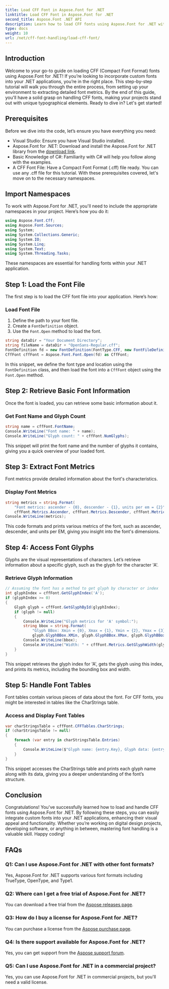 ```yaml
---
title: Load CFF Font in Aspose.Font for .NET
linktitle: Load CFF Font in Aspose.Font for .NET
second_title: Aspose.Font .NET API
description: Learn how to load CFF fonts using Aspose.Font for .NET with this guide. Perfect for developers looking to enhance their .NET applications with custom fonts.
type: docs
weight: 10
url: /net/cff-font-handling/load-cff-font/
---
```

## Introduction
Welcome to your go-to guide on loading CFF (Compact Font Format) fonts using Aspose.Font for .NET! If you’re looking to incorporate custom fonts into your .NET applications, you’re in the right place. This step-by-step tutorial will walk you through the entire process, from setting up your environment to extracting detailed font metrics. By the end of this guide, you'll have a solid grasp on handling CFF fonts, making your projects stand out with unique typographical elements. Ready to dive in? Let's get started!
## Prerequisites
Before we dive into the code, let’s ensure you have everything you need:
- Visual Studio: Ensure you have Visual Studio installed.
- Aspose.Font for .NET: Download and install the Aspose.Font for .NET library from the [download link](https://releases.aspose.com/font/net/).
- Basic Knowledge of C#: Familiarity with C# will help you follow along with the examples.
- A CFF Font File: Have a Compact Font Format (.cff) file ready. You can use any .cff file for this tutorial.
With these prerequisites covered, let's move on to the necessary namespaces.
## Import Namespaces
To work with Aspose.Font for .NET, you'll need to include the appropriate namespaces in your project. Here’s how you do it:
```csharp
using Aspose.Font.Cff;
using Aspose.Font.Sources;
using System;
using System.Collections.Generic;
using System.IO;
using System.Linq;
using System.Text;
using System.Threading.Tasks;
```
These namespaces are essential for handling fonts within your .NET application.
## Step 1: Load the Font File
The first step is to load the CFF font file into your application. Here’s how:
### Load Font File
1. Define the path to your font file.
2. Create a `FontDefinition` object.
3. Use the `Font.Open` method to load the font.
```csharp
string dataDir = "Your Document Directory";
string fileName = dataDir + "OpenSans-Regular.cff";
FontDefinition fd = new FontDefinition(FontType.CFF, new FontFileDefinition("cff", new FileSystemStreamSource(fileName)));
CffFont cffFont = Aspose.Font.Font.Open(fd) as CffFont;
```
In this snippet, we define the font type and location using the `FontDefinition` class, and then load the font into a `CffFont` object using the `Font.Open` method.
## Step 2: Retrieve Basic Font Information
Once the font is loaded, you can retrieve some basic information about it.
### Get Font Name and Glyph Count
```csharp
string name = cffFont.FontName;
Console.WriteLine("Font name: " + name);
Console.WriteLine("Glyph count: " + cffFont.NumGlyphs);
```
This snippet will print the font name and the number of glyphs it contains, giving you a quick overview of your loaded font.
## Step 3: Extract Font Metrics
Font metrics provide detailed information about the font's characteristics.
### Display Font Metrics
```csharp
string metrics = string.Format(
    "Font metrics: ascender - {0}, descender - {1}, units per em = {2}",
    cffFont.Metrics.Ascender, cffFont.Metrics.Descender, cffFont.Metrics.UnitsPerEM);
Console.WriteLine(metrics);
```
This code formats and prints various metrics of the font, such as ascender, descender, and units per EM, giving you insight into the font's dimensions.
## Step 4: Access Font Glyphs
Glyphs are the visual representations of characters. Let’s retrieve information about a specific glyph, such as the glyph for the character 'A'.
### Retrieve Glyph Information
```csharp
// Assuming the font has a method to get glyph by character or index
int glyphIndex = cffFont.GetGlyphIndex('A');
if (glyphIndex >= 0)
{
    Glyph glyph = cffFont.GetGlyphById(glyphIndex);
    if (glyph != null)
    {
        Console.WriteLine("Glyph metrics for 'A' symbol:");
        string bbox = string.Format(
            "Glyph BBox: Xmin = {0}, Xmax = {1}, Ymin = {2}, Ymax = {3}",
            glyph.GlyphBBox.XMin, glyph.GlyphBBox.XMax, glyph.GlyphBBox.YMin, glyph.GlyphBBox.YMax);
        Console.WriteLine(bbox);
        Console.WriteLine("Width: " + cffFont.Metrics.GetGlyphWidth(glyphIndex));
    }
}
```
This snippet retrieves the glyph index for 'A', gets the glyph using this index, and prints its metrics, including the bounding box and width.
## Step 5: Handle Font Tables
Font tables contain various pieces of data about the font. For CFF fonts, you might be interested in tables like the CharStrings table.
### Access and Display Font Tables
```csharp
var charStringsTable = cffFont.CFFTables.CharStrings;
if (charStringsTable != null)
{
    foreach (var entry in charStringsTable.Entries)
    {
        Console.WriteLine($"Glyph name: {entry.Key}, Glyph data: {entry.Value}");
    }
}
```
This snippet accesses the CharStrings table and prints each glyph name along with its data, giving you a deeper understanding of the font’s structure.
## Conclusion
Congratulations! You've successfully learned how to load and handle CFF fonts using Aspose.Font for .NET. By following these steps, you can easily integrate custom fonts into your .NET applications, enhancing their visual appeal and functionality. Whether you’re working on digital design projects, developing software, or anything in between, mastering font handling is a valuable skill. Happy coding!
## FAQs
### Q1: Can I use Aspose.Font for .NET with other font formats?
Yes, Aspose.Font for .NET supports various font formats including TrueType, OpenType, and Type1.
### Q2: Where can I get a free trial of Aspose.Font for .NET?
You can download a free trial from the [Aspose releases page](https://releases.aspose.com/).
### Q3: How do I buy a license for Aspose.Font for .NET?
You can purchase a license from the [Aspose purchase page](https://purchase.aspose.com/buy).
### Q4: Is there support available for Aspose.Font for .NET?
Yes, you can get support from the [Aspose support forum](https://forum.aspose.com/c/font/41).
### Q5: Can I use Aspose.Font for .NET in a commercial project?
Yes, you can use Aspose.Font for .NET in commercial projects, but you'll need a valid license.

